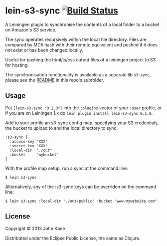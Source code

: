 # lein-s3-sync [![Build Status](https://travis-ci.org/kanej/lein-s3-sync.png)](https://travis-ci.org/kanej/lein-s3-sync)

A Leiningen plugin to synchronise the contents of a local folder
to a bucket on Amazon's S3 service.

The sync operates recursively within the local file directory.
Files are compared by MD5 hash with their remote equivalent and
pushed if it does not exist or has been changed locally.

Useful for pushing the html/js/css output files of a leiningen project
to S3 for hosting.

The synchronisation functionality is available as a separate lib `s3-sync`, please see the [README](https://github.com/kanej/lein-s3-sync/blob/master/s3-sync) in this repo's subfolder.

## Usage

Put `[lein-s3-sync "0.2.0"]` into the `:plugins` vector of your
`:user` profile, or if you are on Leiningen 1.x do `lein plugin install
lein-s3-sync 0.1.0`.

Add to your profile an s3-sync config map, specifying your S3 credentials,
the bucket to upload to and the local directory to sync:

    :s3-sync {
      :access-key "XXX"
      :secret-key "XXX"
      :local-dir  "./out"
      :bucket     "mybucket"
    }

With the profile map setup, run a sync at the command line:

    $ lein s3-sync

Alternatively, any of the :s3-sync keys can be overriden on the command
line:

    $ lein s3-sync :local-dir "./out/public" :bucket "www.mywebsite.com"

## License

Copyright © 2013 John Kane

Distributed under the Eclipse Public License, the same as Clojure.
